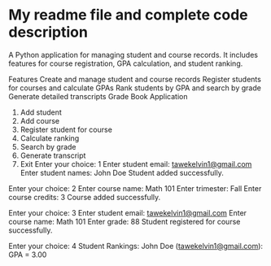 # My readme file and complete code description
A Python application for managing student and course records. It includes features for course registration, GPA calculation, and student ranking.

Features
Create and manage student and course records
Register students for courses and calculate GPAs
Rank students by GPA and search by grade
Generate detailed transcripts
Grade Book Application
1. Add student
2. Add course
3. Register student for course
4. Calculate ranking
5. Search by grade
6. Generate transcript
7. Exit
Enter your choice: 1
Enter student email: tawekelvin1@gmail.com 
Enter student names: John Doe
Student added successfully.

Enter your choice: 2
Enter course name: Math 101
Enter trimester: Fall
Enter course credits: 3
Course added successfully.

Enter your choice: 3
Enter student email: tawekelvin1@gmail.com 
Enter course name: Math 101
Enter grade: 88
Student registered for course successfully.

Enter your choice: 4
Student Rankings:
John Doe (tawekelvin1@gmail.com): GPA = 3.00

